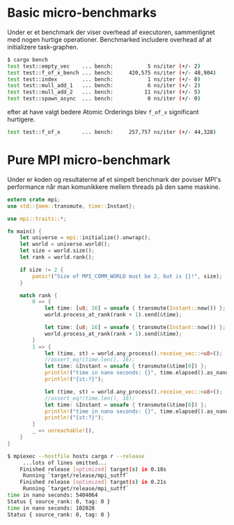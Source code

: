 # Basic micro-benchmarks
Under er et benchmark der viser overhead af executoren, sammenlignet med nogen hurtige operationer.
Benchmarked includere overhead af at initializere task-graphen.
```sh
$ cargo bench
test test::empty_vec    ... bench:           5 ns/iter (+/- 2)
test test::f_of_x_bench ... bench:     420,575 ns/iter (+/- 48,904)
test test::index        ... bench:           1 ns/iter (+/- 0)
test test::mull_add_1   ... bench:           6 ns/iter (+/- 2)
test test::mull_add_2   ... bench:          11 ns/iter (+/- 5)
test test::spawn_async  ... bench:           0 ns/iter (+/- 0)
```

efter at have valgt bedere Atomic Orderings blev `f_of_x` significant hurtigere.
```sh
test test::f_of_x       ... bench:     257,757 ns/iter (+/- 44,328)
```

# Pure MPI micro-benchmark
Under er koden og resultaterne af et simpelt benchmark der poviser MPI's performance når man komunikkere mellem threads på den same maskine.

```rust
extern crate mpi;
use std::{mem::transmute, time::Instant};

use mpi::traits::*;

fn main() {
    let universe = mpi::initialize().unwrap();
    let world = universe.world();
    let size = world.size();
    let rank = world.rank();

    if size != 2 {
        panic!("Size of MPI_COMM_WORLD must be 2, but is {}!", size);
    }

    match rank {
        0 => {
            let time: [u8; 16] = unsafe { transmute(Instant::now()) };
            world.process_at_rank(rank + 1).send(&time);

            let time: [u8; 16] = unsafe { transmute(Instant::now()) };
            world.process_at_rank(rank + 1).send(&time);
        }
        1 => {
            let (time, st) = world.any_process().receive_vec::<u8>();
            //assert_eq!(time.len(), 16);
            let time: &Instant = unsafe { transmute(&time[0]) };
            println!("time in nano seconds: {}", time.elapsed().as_nanos());
            println!("{st:?}");

            let (time, st) = world.any_process().receive_vec::<u8>();
            //assert_eq!(time.len(), 16);
            let time: &Instant = unsafe { transmute(&time[0]) };
            println!("time in nano seconds: {}", time.elapsed().as_nanos());
            println!("{st:?}");
        }
        _ => unreachable!(),
    }
}
```

```sh
$ mpiexec --hostfile hosts cargo r --release
     ...lots of lines omitted...
    Finished release [optimized] target(s) in 0.18s
     Running `target/release/mpi_sutff`
    Finished release [optimized] target(s) in 0.21s
     Running `target/release/mpi_sutff`
time in nano seconds: 5404064
Status { source_rank: 0, tag: 0 }
time in nano seconds: 102028
Status { source_rank: 0, tag: 0 }
```